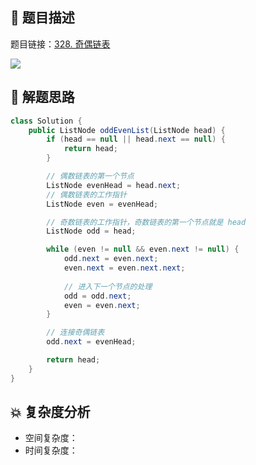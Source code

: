 ## 📃 题目描述

题目链接：[328. 奇偶链表](https://leetcode.cn/problems/odd-even-linked-list/)

![](https://cs-wiki.oss-cn-shanghai.aliyuncs.com/img/image-20220810111852659.png)

## 🔔 解题思路


```java
class Solution {
    public ListNode oddEvenList(ListNode head) {
        if (head == null || head.next == null) {
            return head;
        }

        // 偶数链表的第一个节点
        ListNode evenHead = head.next;
        // 偶数链表的工作指针
        ListNode even = evenHead;

        // 奇数链表的工作指针，奇数链表的第一个节点就是 head
        ListNode odd = head;

        while (even != null && even.next != null) {
            odd.next = even.next;
            even.next = even.next.next;
			
            // 进入下一个节点的处理
            odd = odd.next;
            even = even.next;
        }

        // 连接奇偶链表
        odd.next = evenHead;

        return head;
    }
}
```

## 💥 复杂度分析

- 空间复杂度：
- 时间复杂度：